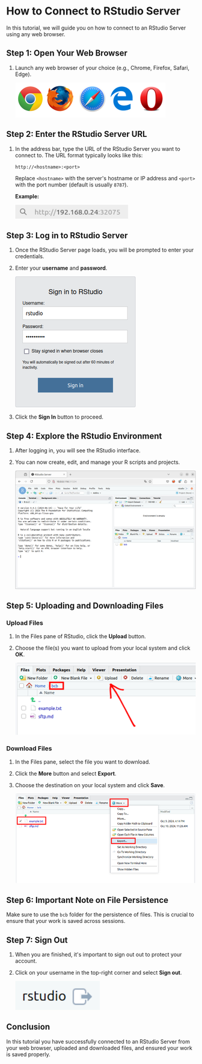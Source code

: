 # How to Connect to RStudio Server

In this tutorial, we will guide you on how to connect to an RStudio Server using any web browser.

## Step 1: Open Your Web Browser
1. Launch any web browser of your choice (e.g., Chrome, Firefox, Safari, Edge).

	![Open Web Browser](rstudio_browsers.png)  <!-- Placeholder image URL -->

## Step 2: Enter the RStudio Server URL

1. In the address bar, type the URL of the RStudio Server you want to connect to. The URL format typically looks like this:

	```
	http://<hostname>:<port>
	```
	
	Replace `<hostname>` with the server's hostname or IP address and `<port>` with the port number (default is usually `8787`).

	**Example:**

	![Enter RStudio Server URL](rstudio_url.png)

## Step 3: Log in to RStudio Server

1. Once the RStudio Server page loads, you will be prompted to enter your credentials.
2. Enter your **username** and **password**.

	![RStudio Login Page](rstudio_login.png)

3. Click the **Sign In** button to proceed.

## Step 4: Explore the RStudio Environment

1. After logging in, you will see the RStudio interface.

2. You can now create, edit, and manage your R scripts and projects.

	![RStudio Interface](rstudio_interface.png)

## Step 5: Uploading and Downloading Files

### Upload Files
1. In the Files pane of RStudio, click the **Upload** button.
2. Choose the file(s) you want to upload from your local system and click **OK**.

	![Upload Files](rstudio_upload.png)  <!-- Placeholder image URL -->

### Download Files
1. In the Files pane, select the file you want to download.
2. Click the **More** button and select **Export**.
3. Choose the destination on your local system and click **Save**.

	![Download Files](rstudio_download.png)

## Step 6: Important Note on File Persistence
Make sure to use the `bcb` folder for the persistence of files. This is crucial to ensure that your work is saved across sessions.

## Step 7: Sign Out

1. When you are finished, it's important to sign out out to protect your account.
2. Click on your username in the top-right corner and select **Sign out**.

	![Sign out](rstudio_signout.png)

## Conclusion

In this tutorial you have successfully connected to an RStudio Server from your web browser, uploaded and downloaded files, and ensured your work is saved properly.
